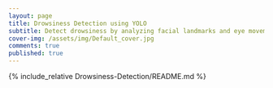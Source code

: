 ```yaml
---
layout: page
title: Drowsiness Detection using YOLO
subtitle: Detect drowsiness by analyzing facial landmarks and eye movements.
cover-img: /assets/img/Default_cover.jpg
comments: true
published: true
---
```


{% include_relative Drowsiness-Detection/README.md %}

